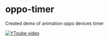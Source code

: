 # oppo-timer

Created demo of animation oppo devices timer  

[![YToube video](https://youtu.be/8ScvbtuoERQ)](https://github.com/HeloyoM/csv-transporter/assets/57059886/636137ea-7e9c-4ebe-8728-b88c13cf1817)
